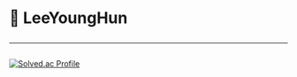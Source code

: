 # 👻 LeeYoungHun <hr>
[![Solved.ac Profile](http://mazassumnida.wtf/api/v2/generate_badge?boj=dudgns5845)](https://solved.ac/dudgns5845/)
